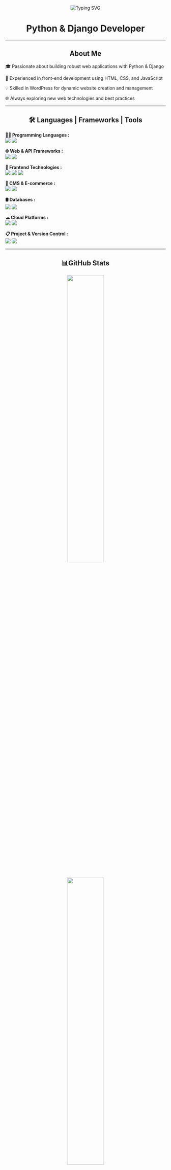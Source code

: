 <!-- README.md -->
<p align="center">
  <img src="https://readme-typing-svg.herokuapp.com?font=Fira+Code&size=22&duration=2000&pause=800&color=00FFAA&center=true&vCenter=true&width=500&lines=👋+Hello,+Welcome+to+my+GitHub+Profile!" alt="Typing SVG" />
  <h1 align="center">Python & Django Developer</h1>
</p>

---

<h2 align="center">About Me</h2>

<p>🎓 Passionate about building robust web applications with Python & Django</p>
<p>🚀 Experienced in front-end development using HTML, CSS, and JavaScript</p>
<p>💡 Skilled in WordPress for dynamic website creation and management</p>
<p>🌐 Always exploring new web technologies and best practices</p>

---
<h2 align="center">🛠 Languages | Frameworks | Tools</h2>

<!-- 🚀 Programming Languages -->
<p align="left">
  <strong>🧑‍💻 Programming Languages :</strong><br>
  <img src="https://img.shields.io/badge/Python-3776AB?style=for-the-badge&logo=python&logoColor=white" />
  <img src="https://img.shields.io/badge/JavaScript-F7DF1E?style=for-the-badge&logo=javascript&logoColor=black" />
</p>

<!-- 🌐 Web & API Frameworks -->
<p align="left">
  <strong>🌐 Web & API Frameworks :</strong><br>
  <img src="https://img.shields.io/badge/Django-092E20?style=for-the-badge&logo=django&logoColor=white" />
  <img src="https://img.shields.io/badge/Django%20REST-092E20?style=for-the-badge&logo=django&logoColor=white" />
</p>

<!-- 🎨 Frontend Technologies -->
<p align="left">
  <strong>🎨 Frontend Technologies :</strong><br>
  <img src="https://img.shields.io/badge/HTML5-E34F26?style=for-the-badge&logo=html5&logoColor=white" />
  <img src="https://img.shields.io/badge/CSS3-1572B6?style=for-the-badge&logo=css3&logoColor=white" />
  <img src="https://img.shields.io/badge/Bootstrap-7952B3?style=for-the-badge&logo=bootstrap&logoColor=white" />
</p>

<!-- 🧰 CMS & E-commerce -->
<p align="left">
  <strong>🧰 CMS & E-commerce :</strong><br>
  <img src="https://img.shields.io/badge/WordPress-21759B?style=for-the-badge&logo=wordpress&logoColor=white" />
  <img src="https://img.shields.io/badge/WooCommerce-96588A?style=for-the-badge&logo=woocommerce&logoColor=white" />
</p>

<!-- 🛢 Databases -->
<p align="left">
  <strong>🛢 Databases :</strong><br>
  <img src="https://img.shields.io/badge/MySQL-4479A1?style=for-the-badge&logo=mysql&logoColor=white" />
  <img src="https://img.shields.io/badge/SQLite-07405E?style=for-the-badge&logo=sqlite&logoColor=white" />
</p>

<!-- ☁ Cloud Platforms -->
<p align="left">
  <strong>☁ Cloud Platforms :</strong><br>
  <img src="https://img.shields.io/badge/Heroku-430098?style=for-the-badge&logo=heroku&logoColor=white" />
  <img src="https://img.shields.io/badge/AWS-232F3E?style=for-the-badge&logo=amazonaws&logoColor=white" />
</p>

<!-- 📋 Project & Version Control -->
<p align="left">
  <strong>📋 Project & Version Control :</strong><br>
  <img src="https://img.shields.io/badge/Git-F05032?style=for-the-badge&logo=git&logoColor=white" />
  <img src="https://img.shields.io/badge/GitHub-181717?style=for-the-badge&logo=github&logoColor=white" />
</p>


---

<h2 align="center">📊GitHub Stats</h2>

<p align="center">
  <img src="https://github-readme-stats.vercel.app/api?username=YOUR_USERNAME&show_icons=true&theme=tokyonight&hide_border=true" width="48%" />
</p>

<p align="center">
  <img src="https://github-readme-streak-stats.herokuapp.com?user=YOUR_USERNAME&theme=tokyonight&hide_border=true" width="48%" />
</p>

<p align="center">
  <img src="https://github-readme-stats.vercel.app/api/top-langs/?username=YOUR_USERNAME&layout=compact&theme=tokyonight&hide_border=true&langs_count=8" width="48%" />
</p>

---
<h2 align="center">📈Recent Activity</h2>
<p align="center"> <img src="https://github-readme-activity-graph.vercel.app/graph?username=YOUR_USERNAME=rizowanKabir&theme=github-compact&area=true&hide_border=true" alt="GitHub Activity Graph" /> </p>


---

<h2 align="center">📬Contact Me</h2>

📧 Email: [sohagrizowan@gmail.com.com](mailto:sohagrizowan@gmail.com)
🔗 LinkedIn: [https://www.linkedin.com/in/rizowan-kabir]
(https://www.linkedin.com/in/rizowan-kabir)

---

<p align="center">
  <img src="https://quotes-github-readme.vercel.app/api?type=horizontal&theme=radical&quote=Building+the+web,+one+line+of+code+at+a+time." alt="Inspirational Quote"/>
</p>
